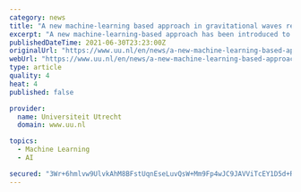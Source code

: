 ```yaml
---
category: news
title: "A new machine-learning based approach in gravitational waves research"
excerpt: "A new machine-learning-based approach has been introduced to produce early-warning alerts for an inspiraling binary neutron star system."
publishedDateTime: 2021-06-30T23:23:00Z
originalUrl: "https://www.uu.nl/en/news/a-new-machine-learning-based-approach-in-gravitational-waves-research"
webUrl: "https://www.uu.nl/en/news/a-new-machine-learning-based-approach-in-gravitational-waves-research"
type: article
quality: 4
heat: 4
published: false

provider:
  name: Universiteit Utrecht
  domain: www.uu.nl

topics:
  - Machine Learning
  - AI

secured: "3Wr+6hmlvw9UlvkAhM8BFstUqnEseLuvQsW+Mm9Fp4wJC9JAVViTcEY1D5d+R5B186iX6hKJy1rmV5LSUQRWuXPX4Al2NF7IdryORqV6+6xcZibeoFucx56LHCDcLHvE7BnGqQAUzPcXL0O8YQ0pRbBgm63CstFg6dZ2MLFZDXOmw5fXCDss/JnybY12HY9cm9oaN8ERB+Ucp4Muw3W0fdUfbOJJOhnvSAhP2LrPePYlz2Y/JmjCDbHjJ2MHWH2IUw68Iuguv2scxtLw2i62xAFDF9b89zV9YXW99akxNrABPmYqvd+uB4jbNxcSZk036ORWuHzilHYzaeZ4zBJUWmQSQ9jEgxTgPFt9Qy0zpGY=;p/kqon1szGi5Jv+Qcy3DYw=="
---
```


